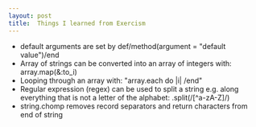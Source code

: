 ```yaml
---
layout: post
title:  Things I learned from Exercism
---
```


- default arguments are set by def/method(argument = "default value")/end
- Array of strings can be converted into an array of integers with: array.map(&:to_i)
- Looping through an array with: "array.each do |i| /end"
- Regular expression (regex) can be used to split a string e.g. along everything that is not a letter of the alphabet: .split(/[^a-zA-Z]/)
- string.chomp removes record separators and return characters from end of string

